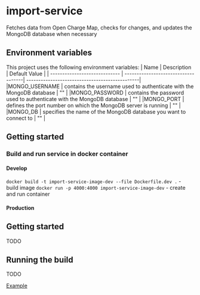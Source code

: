 # import-service
Fetches data from Open Charge Map, checks for changes, and updates the MongoDB database when necessary
## Environment variables
This project uses the following environment variables:
| Name                          | Description                         | Default Value                                  |
| ----------------------------- | ------------------------------------| -----------------------------------------------|
|MONGO_USERNAME           | contains the username used to authenticate with the MongoDB database            | ""      |
|MONGO_PASSWORD           | contains the password used to authenticate with the MongoDB database            | ""      |
|MONGO_PORT           | defines the port number on which the MongoDB server is running            | ""      |
|MONGO_DB           | specifies the name of the MongoDB database you want to connect to            | ""      |
## Getting started
### Build and run service in docker container
#### Develop
`docker build -t import-service-image-dev --file Dockerfile.dev .` - build image
`docker run -p 4000:4000 import-service-image-dev` - create and run container
#### Production
## Getting started
TODO
## Running the build
TODO

[Example](https://github.com/rhappdev/nodejs-template/blob/master/Readme.md)